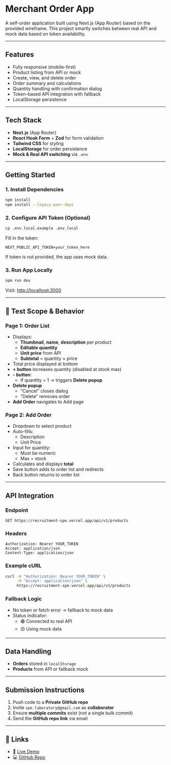 # Merchant Order App

A self-order application built using Next.js (App Router) based on the provided wireframe. This project smartly switches between real API and mock data based on token availability.

---

##  Features

- Fully responsive (mobile-first)
- Product listing from API or mock
- Create, view, and delete order
- Order summary and calculations
- Quantity handling with confirmation dialog
- Token-based API integration with fallback
- LocalStorage persistence

---

## Tech Stack

- **Next.js** (App Router)
- **React Hook Form** + **Zod** for form validation
- **Tailwind CSS** for styling
- **LocalStorage** for order persistence
- **Mock & Real API switching** via `.env`

---

## Getting Started

### 1. Install Dependencies
```bash
npm install
npm install --legacy-peer-deps
```

### 2. Configure API Token (Optional)
```bash
cp .env.local.example .env.local
```
Fill in the token:
```env
NEXT_PUBLIC_API_TOKEN=your_token_here
```

If token is not provided, the app uses mock data.

### 3. Run App Locally
```bash
npm run dev
```
Visit: [http://localhost:3000](http://localhost:3000)

---

## 🧪 Test Scope & Behavior

### Page 1: Order List
- Displays:
  - **Thumbnail**, **name**, **description** per product
  - **Editable quantity**
  - **Unit price** from API
  - **Subtotal** = quantity × price
- Total price displayed at bottom
- **+ button** increases quantity (disabled at stock max)
- **- button**:
  - If quantity = 1 → triggers **Delete popup**
- **Delete popup**
  - "Cancel" closes dialog
  - "Delete" removes order
- **Add Order** navigates to Add page

### Page 2: Add Order
- Dropdown to select product
- Auto-fills:
  - Description
  - Unit Price
- Input for quantity:
  - Must be numeric
  - Max = stock
- Calculates and displays **total**
- Save button adds to order list and redirects
- Back button returns to order list

---

## API Integration

### Endpoint
```
GET https://recruitment-spe.vercel.app/api/v1/products
```

### Headers
```http
Authorization: Bearer YOUR_TOKEN
Accept: application/json
Content-Type: application/json
```

### Example cURL
```bash
curl -H "Authorization: Bearer YOUR_TOKEN" \
     -H "Accept: application/json" \
     https://recruitment-spe.vercel.app/api/v1/products
```

### Fallback Logic
- No token or fetch error → fallback to mock data
- Status indicator:
  - 🟢 Connected to real API
  - 🟡 Using mock data

---

## Data Handling

- **Orders** stored in `localStorage`
- **Products** from API or fallback mock

---

## Submission Instructions

1. Push code to a **Private GitHub repo**
2. Invite `spe.laboratory@gmail.com` as **collaborator**
3. Ensure **multiple commits** exist (not a single bulk commit)
4. Send the **GitHub repo link** via email


---

## 📎 Links
- 🧪 [Live Demo](https://merchant-order.vercel.app)
- 💻 [GitHub Repo](https://github.com/Aul-rhmn/merchant-order)
